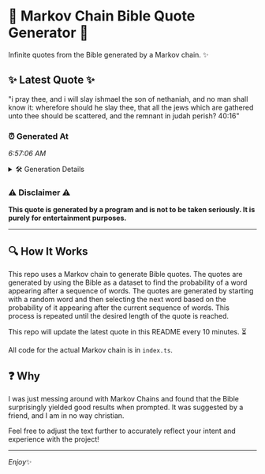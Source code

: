 # 📖 Markov Chain Bible Quote Generator 📖

Infinite quotes from the Bible generated by a Markov chain. ✨

## ✨ Latest Quote ✨
"i pray thee, and i will slay ishmael the son of nethaniah, and no man shall know it: wherefore should he slay thee, that all the jews which are gathered unto thee should be scattered, and the remnant in judah perish? 40:16"

### ⏰ Generated At
*6:57:06 AM*

<details>
    <summary>🛠️ Generation Details</summary>
    <p>
        <strong>🌱 Seed:</strong> i<br>
        <strong>🔄 Iterations:</strong> 41<br>
        <strong>📜 Context History:</strong><br>[ i ]: pray<br>[ i, pray ]: thee,<br>[ i, pray, thee, ]: and<br>[ i, pray, thee,, and ]: i<br>[ i, pray, thee,, and, i ]: will<br>[ i, pray, thee,, and, i, will ]: slay<br>[ pray, thee,, and, i, will, slay ]: ishmael<br>[ thee,, and, i, will, slay, ishmael ]: the<br>[ and, i, will, slay, ishmael, the ]: son<br>[ i, will, slay, ishmael, the, son ]: of<br>[ will, slay, ishmael, the, son, of ]: nethaniah,<br>[ slay, ishmael, the, son, of, nethaniah, ]: and<br>[ ishmael, the, son, of, nethaniah,, and ]: no<br>[ the, son, of, nethaniah,, and, no ]: man<br>[ son, of, nethaniah,, and, no, man ]: shall<br>[ of, nethaniah,, and, no, man, shall ]: know<br>[ nethaniah,, and, no, man, shall, know ]: it:<br>[ and, no, man, shall, know, it: ]: wherefore<br>[ no, man, shall, know, it:, wherefore ]: should<br>[ man, shall, know, it:, wherefore, should ]: he<br>[ shall, know, it:, wherefore, should, he ]: slay<br>[ know, it:, wherefore, should, he, slay ]: thee,<br>[ it:, wherefore, should, he, slay, thee, ]: that<br>[ wherefore, should, he, slay, thee,, that ]: all<br>[ should, he, slay, thee,, that, all ]: the<br>[ he, slay, thee,, that, all, the ]: jews<br>[ slay, thee,, that, all, the, jews ]: which<br>[ thee,, that, all, the, jews, which ]: are<br>[ that, all, the, jews, which, are ]: gathered<br>[ all, the, jews, which, are, gathered ]: unto<br>[ the, jews, which, are, gathered, unto ]: thee<br>[ jews, which, are, gathered, unto, thee ]: should<br>[ which, are, gathered, unto, thee, should ]: be<br>[ are, gathered, unto, thee, should, be ]: scattered,<br>[ gathered, unto, thee, should, be, scattered, ]: and<br>[ unto, thee, should, be, scattered,, and ]: the<br>[ thee, should, be, scattered,, and, the ]: remnant<br>[ should, be, scattered,, and, the, remnant ]: in<br>[ be, scattered,, and, the, remnant, in ]: judah<br>[ scattered,, and, the, remnant, in, judah ]: perish?<br>[ and, the, remnant, in, judah, perish? ]: 40:16<br>
    </p>
</details>

### ⚠️ Disclaimer ⚠️
**This quote is generated by a program and is not to be taken seriously. It is purely for entertainment purposes.**

---

## 🔍 How It Works

This repo uses a Markov chain to generate Bible quotes. The quotes are generated by using the Bible as a dataset to find the probability of a word appearing after a sequence of words. The quotes are generated by starting with a random word and then selecting the next word based on the probability of it appearing after the current sequence of words. This process is repeated until the desired length of the quote is reached.

This repo will update the latest quote in this README every 10 minutes. ⏳

All code for the actual Markov chain is in `index.ts`.

## ❓ Why

I was just messing around with Markov Chains and found that the Bible surprisingly yielded good results when prompted. 
It was suggested by a friend, and I am in no way christian.

Feel free to adjust the text further to accurately reflect your intent and experience with the project!

---

*Enjoy*✨
